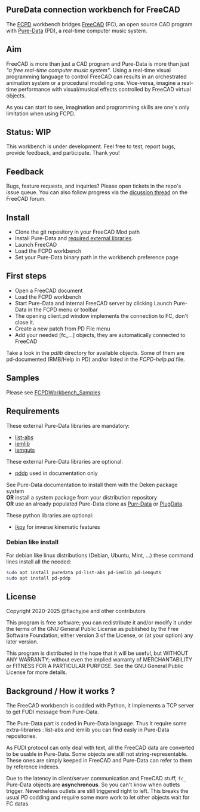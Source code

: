 ## PureData connection workbench for FreeCAD

The [FCPD](https://github.com/FlachyJoe/FCPD) workbench bridges [FreeCAD](https://github.com/FreeCAD/FreeCAD) (FC), an open source CAD program with [Pure-Data](https://github.com/pure-data/pure-data) (PD), a real-time computer music system.

## Aim

FreeCAD is more than just a CAD program and Pure-Data is more than just *"a free real-time computer music system"*.
Using a real-time visual programming language to control FreeCAD can results in an orchestrated animation system or a procedural modeling one. Vice-versa, imagine a real-time performance with visual/musical effects controlled by FreeCAD virtual objects.

As you can start to see, imagination and programming skills are one's only limitation when using FCPD.

## Status: WIP

This workbench is under development. Feel free to test, report bugs, provide feedback, and participate. Thank you!

## Feedback

Bugs, feature requests, and inquiries? Please open tickets in the repo's issue queue. You can also follow progress via the [dicussion thread](https://forum.freecadweb.org/viewtopic.php?f=24&t=51429) on the FreeCAD forum.

## Install

 * Clone the git repository in your FreeCAD Mod path
 * Install Pure-Data and [required external libraries](#Requirements).
 * Launch FreeCAD
 * Load the FCPD workbench
 * Set your Pure-Data binary path in the workbench preference page

## First steps

 * Open a FreeCAD document
 * Load the FCPD workbench
 * Start Pure-Data and internal FreeCAD server by clicking Launch Pure-Data in the FCPD menu or toolbar
 * The opening client.pd window implements the connection to FC, don't close it.
 * Create a new patch from PD File menu
 * Add your needed [fc_…] objects, they are automatically connected to FreeCAD

Take a look in the *pdlib* directory for available objects. Some of them are pd-documented (RMB/Help in PD) and/or listed in the *FCPD-help.pd* file.

## Samples

Please see [FCPDWorkbench_Samples](https://github.com/FlachyJoe/FCPDWorkbench_Samples)

## Requirements

These external Pure-Data libraries are mandatory:
* [list-abs](https://puredata.info/downloads/list-abs)
* [iemlib](https://puredata.info/downloads/iemlib)
* [iemguts](https://puredata.info/downloads/iemguts)

These external Pure-Data libraries are optional:
* [pddp](https://puredata.info/downloads/pddp) used in documentation only


See Pure-Data documentation to install them with the Deken package system\
**OR** install a system package from your distribution repository\
**OR** use an already populated Pure-Data clone as [Purr-Data](http://l2ork.music.vt.edu/main/make-your-own-l2ork/software/) or [PlugData](https://plugdata.org/).

These python libraries are optional:
* [ikpy](https://github.com/Phylliade/ikpy) for inverse kinematic features

### Debian like install

For debian like linux distributions (Debian, Ubuntu, Mint, …) these command lines install all the needed:
```bash
sudo apt install puredata pd-list-abs pd-iemlib pd-iemguts
sudo apt install pd-pddp
```

## License

Copyright 2020-2025 @flachyjoe and other contributors

This program is free software; you can redistribute it and/or modify
it under the terms of the GNU General Public License as published by
the Free Software Foundation; either version 3 of the License, or
(at your option) any later version.

This program is distributed in the hope that it will be useful,
but WITHOUT ANY WARRANTY; without even the implied warranty of
MERCHANTABILITY or FITNESS FOR A PARTICULAR PURPOSE.  See the
GNU General Public License for more details.

## Background / How it works ?

The FreeCAD workbench is codded with Python, it implements a TCP server to get FUDI message from Pure-Data.

The Pure-Data part is coded in Pure-Data language. Thus it require some extra-libraries : list-abs and iemlib you can find easly in Pure-Data repositories.

As FUDI protocol can only deal with text, all the FreeCAD data are converted to be usable in Pure-Data. Some objects are still not string-representable. These ones are simply keeped in FreeCAD and Pure-Data can refer to them by reference indexes.

Due to the latency in client/server communication and FreeCAD stuff, `fc_` Pure-Data objects are **asynchronous**. So you can't know when outlets trigger. Nevertheless outlets are still triggered right to left.
This breaks the usual PD codding and require some more work to let other objects wait for FC datas.
